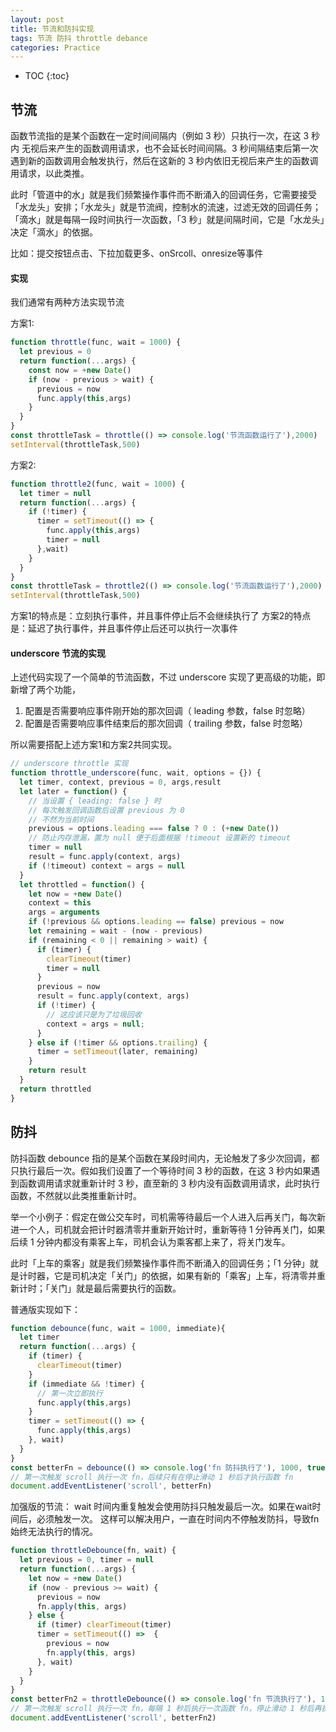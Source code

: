 ```yaml
---
layout: post
title: 节流和防抖实现
tags: 节流 防抖 throttle debance
categories: Practice
---
```


* TOC 
{:toc}

## 节流
函数节流指的是某个函数在一定时间间隔内（例如 3 秒）只执行一次，在这 3 秒内 无视后来产生的函数调用请求，也不会延长时间间隔。3 秒间隔结束后第一次遇到新的函数调用会触发执行，然后在这新的 3 秒内依旧无视后来产生的函数调用请求，以此类推。

此时「管道中的水」就是我们频繁操作事件而不断涌入的回调任务，它需要接受「水龙头」安排；「水龙头」就是节流阀，控制水的流速，过滤无效的回调任务；「滴水」就是每隔一段时间执行一次函数，「3 秒」就是间隔时间，它是「水龙头」决定「滴水」的依据。

比如：提交按钮点击、下拉加载更多、onSrcoll、onresize等事件

#### 实现
我们通常有两种方法实现节流

方案1:
```js
function throttle(func, wait = 1000) {
  let previous = 0
  return function(...args) {
    const now = +new Date()
    if (now - previous > wait) {
      previous = now
      func.apply(this,args)
    }
  }
}
const throttleTask = throttle(() => console.log('节流函数运行了'),2000)
setInterval(throttleTask,500)
```
方案2:
```js
function throttle2(func, wait = 1000) {
  let timer = null
  return function(...args) {
    if (!timer) {
      timer = setTimeout(() => {
        func.apply(this,args)
        timer = null
      },wait)
    }
  }
}
const throttleTask = throttle2(() => console.log('节流函数运行了'),2000)
setInterval(throttleTask,500)
```

方案1的特点是：立刻执行事件，并且事件停止后不会继续执行了
方案2的特点是：延迟了执行事件，并且事件停止后还可以执行一次事件

#### underscore 节流的实现
上述代码实现了一个简单的节流函数，不过 underscore 实现了更高级的功能，即新增了两个功能，

1. 配置是否需要响应事件刚开始的那次回调（ leading 参数，false 时忽略）
2. 配置是否需要响应事件结束后的那次回调（ trailing 参数，false 时忽略）

所以需要搭配上述方案1和方案2共同实现。

```js
// underscore throttle 实现
function throttle_underscore(func, wait, options = {}) {
  let timer, context, previous = 0, args,result
  let later = function() {
    // 当设置 { leading: false } 时
    // 每次触发回调函数后设置 previous 为 0
    // 不然为当前时间
    previous = options.leading === false ? 0 : (+new Date())
    // 防止内存泄漏，置为 null 便于后面根据 !timeout 设置新的 timeout
    timer = null
    result = func.apply(context, args)
    if (!timeout) context = args = null
  }
  let throttled = function() {
    let now = +new Date()
    context = this
    args = arguments
    if (!previous && options.leading == false) previous = now
    let remaining = wait - (now - previous)
    if (remaining < 0 || remaining > wait) {
      if (timer) {
        clearTimeout(timer)
        timer = null
      }
      previous = now
      result = func.apply(context, args)
      if (!timer) {
        // 这应该只是为了垃圾回收
        context = args = null;
      }
    } else if (!timer && options.trailing) {
      timer = setTimeout(later, remaining)
    }
    return result
  }
  return throttled
}
```

##  防抖
防抖函数 debounce 指的是某个函数在某段时间内，无论触发了多少次回调，都只执行最后一次。假如我们设置了一个等待时间 3 秒的函数，在这 3 秒内如果遇到函数调用请求就重新计时 3 秒，直至新的 3 秒内没有函数调用请求，此时执行函数，不然就以此类推重新计时。

举一个小例子：假定在做公交车时，司机需等待最后一个人进入后再关门，每次新进一个人，司机就会把计时器清零并重新开始计时，重新等待 1 分钟再关门，如果后续 1 分钟内都没有乘客上车，司机会认为乘客都上来了，将关门发车。

此时「上车的乘客」就是我们频繁操作事件而不断涌入的回调任务；「1 分钟」就是计时器，它是司机决定「关门」的依据，如果有新的「乘客」上车，将清零并重新计时；「关门」就是最后需要执行的函数。

普通版实现如下：
```js
function debounce(func, wait = 1000, immediate){
  let timer
  return function(...args) {
    if (timer) {
      clearTimeout(timer)
    }
    if (immediate && !timer) {
      // 第一次立即执行
      func.apply(this,args)
    }
    timer = setTimeout(() => {
      func.apply(this,args)
    }, wait)
  }
}
const betterFn = debounce(() => console.log('fn 防抖执行了'), 1000, true)
// 第一次触发 scroll 执行一次 fn，后续只有在停止滑动 1 秒后才执行函数 fn
document.addEventListener('scroll', betterFn)
```
加强版的节流：
wait 时间内重复触发会使用防抖只触发最后一次。如果在wait时间后，必须触发一次。
这样可以解决用户，一直在时间内不停触发防抖，导致fn始终无法执行的情况。
```js
function throttleDebounce(fn, wait) {
  let previous = 0, timer = null
  return function(...args) {
    let now = +new Date()
    if (now - previous >= wait) {
      previous = now
      fn.apply(this, args)
    } else {
      if (timer) clearTimeout(timer)
      timer = setTimeout(() =>  {
        previous = now
        fn.apply(this, args)
      }, wait)
    }
  }
}
const betterFn2 = throttleDebounce(() => console.log('fn 节流执行了'), 1000)
// 第一次触发 scroll 执行一次 fn，每隔 1 秒后执行一次函数 fn，停止滑动 1 秒后再执行函数 fn
document.addEventListener('scroll', betterFn2)
```


